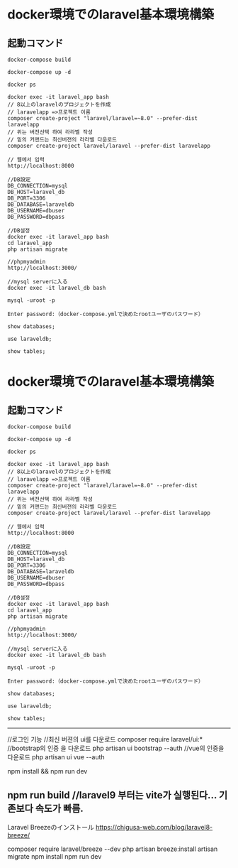 # docker環境でのlaravel基本環境構築


## 起動コマンド
```
docker-compose build

docker-compose up -d

docker ps

docker exec -it laravel_app bash
// 8以上のlaravelのプロジェクトを作成
// laravelapp =>프로젝트 이름
composer create-project "laravel/laravel=~8.0" --prefer-dist laravelapp
// 위는 버전선택 하여 라라벨 작성
// 밑의 커맨드는 최신버젼의 라라벨 다운로드
composer create-project laravel/laravel --prefer-dist laravelapp

// 웹에서 입력
http://localhost:8000

//DB設定
DB_CONNECTION=mysql
DB_HOST=laravel_db
DB_PORT=3306
DB_DATABASE=laraveldb
DB_USERNAME=dbuser
DB_PASSWORD=dbpass

//DB설정
docker exec -it laravel_app bash
cd laravel_app
php artisan migrate

//phpmyadmin
http://localhost:3000/

//mysql serverに入る
docker exec -it laravel_db bash

mysql -uroot -p 

Enter password:（docker-compose.ymlで決めたrootユーザのパスワード）

show databases;

use laraveldb;

show tables;
```
# docker環境でのlaravel基本環境構築


## 起動コマンド
```
docker-compose build

docker-compose up -d

docker ps

docker exec -it laravel_app bash
// 8以上のlaravelのプロジェクトを作成
// laravelapp =>프로젝트 이름
composer create-project "laravel/laravel=~8.0" --prefer-dist laravelapp
// 위는 버전선택 하여 라라벨 작성
// 밑의 커맨드는 최신버젼의 라라벨 다운로드
composer create-project laravel/laravel --prefer-dist laravelapp

// 웹에서 입력
http://localhost:8000

//DB設定
DB_CONNECTION=mysql
DB_HOST=laravel_db
DB_PORT=3306
DB_DATABASE=laraveldb
DB_USERNAME=dbuser
DB_PASSWORD=dbpass

//DB설정
docker exec -it laravel_app bash
cd laravel_app
php artisan migrate

//phpmyadmin
http://localhost:3000/

//mysql serverに入る
docker exec -it laravel_db bash

mysql -uroot -p 

Enter password:（docker-compose.ymlで決めたrootユーザのパスワード）

show databases;

use laraveldb;

show tables;
```
----------------------------------------------------------
//로그인 기능 
//최신 버젼의 ui를 다운로드
composer require laravel/ui:*
//bootstrap의 인증 을 다운로드
php artisan ui bootstrap --auth
//vue의 인증을 다운로드
php artisan ui vue --auth

npm install && npm run dev

npm run build
//laravel9 부터는 vite가 실행된다... 기존보다 속도가 빠름.
----------------------------------------------------------

Laravel Breezeのインストール
https://chigusa-web.com/blog/laravel8-breeze/

composer require laravel/breeze --dev
php artisan breeze:install
artisan migrate
npm install
npm run dev

